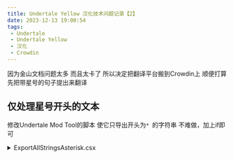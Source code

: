 ```yaml
---
title: Undertale Yellow 汉化技术问题记录【2】
date: 2023-12-13 19:00:54
tags: 
 - Undertale
 - Undertale Yellow
 - 汉化
 - Crowdin
---
```


因为金山文档问题太多 而且太卡了
所以决定把翻译平台搬到Crowdin上
顺便打算先把带星号的句子提出来翻译

## 仅处理星号开头的文本
修改Undertale Mod Tool的脚本
使它只导出开头为```* ```的字符串
不难做，加上if即可
<details><summary>ExportAllStringsAsterisk.csx</summary>
```
using System.Text;
using System;
using System.IO;
using System.Threading;
using System.Threading.Tasks;
using UndertaleModLib.Util;

EnsureDataLoaded();

string exportFolder = PromptChooseDirectory();
if (exportFolder is null)
    throw new ScriptException("The export folder was not set.");

string stringsPath = Path.Combine(exportFolder, "strings.txt");
//Overwrite Check One
if (File.Exists(stringsPath))
{
    bool overwriteCheckOne = ScriptQuestion(@"A 'strings.txt' file already exists.
Would you like to overwrite it?");
    if (!overwriteCheckOne)
    {
        ScriptError("A 'strings.txt' file already exists. Please remove it and try again.", "Error: Export already exists.");
        return;
    }
    File.Delete(stringsPath);
}

using (StreamWriter writer = new StreamWriter(stringsPath))
{
    foreach (var str in Data.Strings)
    {
        if (str.Content.Contains("\n") || str.Content.Contains("\r"))
            continue;
        if (str.Content.StartsWith("* "))
            writer.WriteLine(str.Content);
    }
}
```
</details>
不过 导入就有点麻烦了
utmt自带的脚本我属实看不明白
所以我的选择是，用基于Export改一个Import

<details><summary>ImportAllStringsAsterisk.csx</summary>
```
using System.Text;
using System;
using System.IO;
using System.Threading;
using System.Threading.Tasks;
using UndertaleModLib.Util;

EnsureDataLoaded();

if (Data.ToolInfo.ProfileMode)
{
    ScriptMessage("This script will not modify your existing edited GML code registered in your profile. Please use GML editing for text editing, or a script like FindAndReplace, for editing strings within these code entries.");
}
else
{
    if (!(ScriptQuestion("This script will recompile all code entries in your profile (if they exist) to the default decompiled output. Continue?")))
        return;
    foreach (UndertaleCode c in Data.Code)
        NukeProfileGML(c.Name.Content);
}

string importFolder = PromptChooseDirectory();
if (importFolder is null)
    throw new ScriptException("The import folder was not set.");

// Overwrite Check One
string stringsPath = Path.Combine(importFolder, "strings.txt");
if (!File.Exists(stringsPath))
{
    ScriptError("No 'strings.txt' file exists!", "Error");
    return;
}

using (StreamReader reader = new StreamReader(stringsPath))
{
    var a=0;
    foreach (var str in Data.Strings)
    {
        if (str.Content.Contains("\n") || str.Content.Contains("\r"))
            continue;
        if (str.Content.StartsWith("* "))
            str.Content=reader.ReadLine();
        a+=1;
    }
}

```
</details>
这样就可以导出导入所有星号开头的字符串
可以开始上传Crowdin了

## Crowdin？Crowd1ck！
创建一个私人项目 然后我就发现一个很难绷的东西
免费账户可以创建一个私人项目
但是免费账户不能拉人
就是说免费账户开私人项目只能自娱自乐
你这给了和不给有啥区别
而且最便宜的Pro等级还非球贵 50美元/月

因为没钱 所以开了个public项目
上传英文data导出的strings
再给简体中文上传汉化过的data导出的strings

然后我才发现 它居然自动给我分句了
关键是 它只分了英文 没分中文
然后就对不上位置了
然后还不止分句问题
它还吞了不少翻译
![imported](./resources/images/crowdin/imported.png)
（为了避免剧透 所以调成糊的了 红色是未翻译 蓝色是已翻译 很明显参差不齐+有些句子分开了前后）

然后 我就删了文件重新导入
修改了纯文本的分句方式再导入
这次终于正常了
虽然还是吞了不少翻译

然后就在我们开始从文档那边搬译文过来补的时候
似乎发现了什么弱智情况
![小 石 蛙](./resources/images/crowdin/frog_pebble.png)
对 译文乱了
![小 石 弹](./resources/images/crowdin/pebble_flint.png)
《小 石 弹》
![饶 恕 糖](./resources/images/crowdin/candy_spare.png)
《饶 恕 糖》
![柴 片](./resources/images/crowdin/chisp_matches.png)
《柴 片》

嗯 然后就是花了点时间找到所有乱了的译文 一个个改回去
然后顺便从文档那边把译文补过来 然后再顺便问候问候Crowdin的木琴
好在导出txt和导入data没什么问题出现

## 没了
嗯 就这样平稳地过渡到了Crowdin
without any trouble, of course.

目前光是星号开头的对话文本就有将近一万行
虽然里面包含了很多废弃的修改记录
但是量也很大了
更何况之后还有战斗敌人对话的文本 还没数过有多少
到时候再说吧